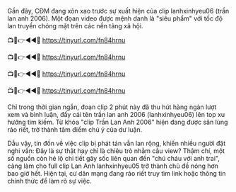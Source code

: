 Gần đây, CĐM đang xôn xao trước sự xuất hiện của clip lanhxinhyeu06 (trần lan anh 2006). Một đọan video được mệnh danh là "siêu phẩm" với tốc độ lan truyền chóng mặt trên các nền tảng xã hội.

📺📱👉◄◄🔴  https://tinyurl.com/fn84hrnu

📺📱👉◄◄🔴  https://tinyurl.com/fn84hrnu

📺📱👉◄◄🔴  https://tinyurl.com/fn84hrnu

📺📱👉◄◄🔴  https://tinyurl.com/fn84hrnu

 

Chỉ trong thời gian ngắn, đoạn clip 2 phút này đã thu hút hàng ngàn lượt xem và bình luận, đẩy cái tên trần lan anh 2006 (lanhxinhyeu06) lên top xu hướng tìm kiếm. Từ khóa "clip Trần Lan Anh 2006" hiện đang được săn lùng ráo riết, trở thành tâm điểm chú ý của dư luận.

Dẫu vậy, tin đồn về việc clip bị phát tán vẫn lan rộng, khiến nhiều người đặt nghi vấn: Đây là sự thật hay chỉ là chiêu trò nhằm câu view? Thậm chí, một số nguồn còn hé lộ chi tiết gây sốc liên quan đến "chú cháu với anh trai", càng làm cho full clip Lan Anh lanhxinhyeu05 trở thành chủ đề nóng hơn bao giờ hết. Hiện tại, cư dân mạng đang ráo riết truy tìm link hoặc thông tin chính thức để làm rõ sự việc.

